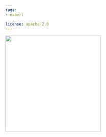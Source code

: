 ```yaml
---
tags:
- exbert

license: apache-2.0
---
```


<a href="https://huggingface.co/exbert/?model=bert-base-cased">
	<img width="300px" src="https://hf-dinosaur.huggingface.co/exbert/button.png">
</a>
